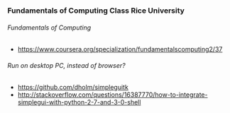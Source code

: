 ### Fundamentals of Computing Class Rice University

###### Fundamentals of Computing
  * https://www.coursera.org/specialization/fundamentalscomputing2/37

###### Run on desktop PC, instead of browser?
  * https://github.com/dholm/simpleguitk
  * http://stackoverflow.com/questions/16387770/how-to-integrate-simplegui-with-python-2-7-and-3-0-shell
